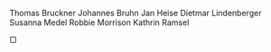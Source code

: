 Thomas Bruckner
Johannes Bruhn
Jan Heise
Dietmar Lindenberger
Susanna Medel
Robbie Morrison
Kathrin Ramsel

&#9634;

<!-- eof -->

